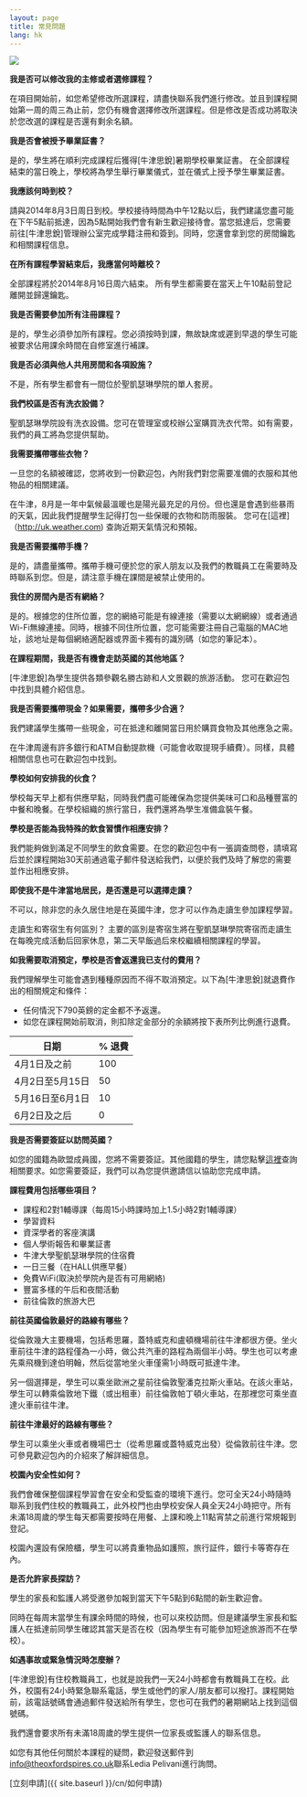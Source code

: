 ```yaml
---
layout: page
title: 常見問題
lang: hk
---
```


![](https://dl.dropboxusercontent.com/u/516841/GlobalME/sp6.jpg)

**我是否可以修改我的主修或者選修課程？**

在項目開始前，如您希望修改所選課程，請盡快聯系我們進行修改。並且到課程開始第一周的周三為止前，您仍有機會選擇修改所選課程。但是修改是否成功將取決於您改選的課程是否還有剩余名額。

**我是否會被授予畢業証書？**

是的，學生將在順利完成課程后獲得[牛津思銳]暑期學校畢業証書。 在全部課程結束的當日晚上，學校將為學生舉行畢業儀式，並在儀式上授予學生畢業証書。

**我應該何時到校？**

請與2014年8月3日周日到校。學校接待時間為中午12點以后，我們建議您盡可能在下午5點前抵達，因為5點開始我們會有新生歡迎接待會。當您抵達后，您需要前往[牛津思銳]管理辦公室完成學籍注冊和簽到。同時，您還會拿到您的房間鑰匙和相關課程信息。

**在所有課程學習結束后，我應當何時離校？**

全部課程將於2014年8月16日周六結束。 所有學生都需要在當天上午10點前登記離開並歸還鑰匙。

**我是否需要參加所有注冊課程？**

是的，學生必須參加所有課程。您必須按時到課，無故缺席或遲到早退的學生可能被要求佔用課余時間在自修室進行補課。

**我是否必須與他人共用房間和各項設施？**

不是，所有學生都會有一間位於聖凱瑟琳學院的單人套房。

**我們校區是否有洗衣設備？**

聖凱瑟琳學院設有洗衣設備。您可在管理室或校辦公室購買洗衣代幣。如有需要，我們的員工將為您提供幫助。

**我需要攜帶哪些衣物？**

一旦您的名額被確認，您將收到一份歡迎包，內附我們對您需要准備的衣服和其他物品的相關建議。

在牛津，8月是一年中氣候最溫暖也是陽光最充足的月份。但也還是會遇到些暴雨的天氣，因此我們提醒學生記得打包一些保暖的衣物和防雨服裝。 您可在[這裡]（http://uk.weather.com) 查詢近期天氣情況和預報。

**我是否需要攜帶手機？**

是的，請盡量攜帶。攜帶手機可便於您的家人朋友以及我們的教職員工在需要時及時聯系到您。但是，請注意手機在課間是被禁止使用的。

**我住的房間內是否有網絡？**

是的。根據您的住所位置，您的網絡可能是有線連接（需要以太網網線）或者通過Wi-Fi無線連接。同時，根據不同住所位置，您可能需要注冊自己電腦的MAC地址，該地址是每個網絡適配器或界面卡獨有的識別碼（如您的筆記本）。 

**在課程期間，我是否有機會走訪英國的其他地區？**

[牛津思銳]為學生提供各類參觀名勝古跡和人文景觀的旅游活動。 您可在歡迎包中找到具體介紹信息。

**我是否需要攜帶現金？如果需要，攜帶多少合適？**

我們建議學生攜帶一些現金，可在抵達和離開當日用於購買食物及其他應急之需。

在牛津周邊有許多銀行和ATM自動提款機（可能會收取提現手續費）。同樣，具體相關信息也可在歡迎包中找到。

**學校如何安排我的伙食？**

學校每天早上都有供應早點，同時我們盡可能確保為您提供美味可口和品種豐富的中餐和晚餐。在學校組織的旅行當日，我們還將為學生准備盒裝午餐。 

**學校是否能為我特殊的飲食習慣作相應安排？**

我們能夠做到滿足不同學生的飲食需要。在您的歡迎包中有一張調查問卷，請填寫后並於課程開始30天前通過電子郵件發送給我們，以便於我們及時了解您的需要並作出相應安排。

**即使我不是牛津當地居民，是否還是可以選擇走讀？**

不可以，除非您的永久居住地是在英國牛津，您才可以作為走讀生參加課程學習。

走讀生和寄宿生有何區別？ 主要的區別是寄宿生將在聖凱瑟琳學院寄宿而走讀生在每晚完成活動后回家休息，第二天早飯過后來校繼續相關課程的學習。

**如我需要取消預定，學校是否會返還我已支付的費用？**

我們理解學生可能會遇到種種原因而不得不取消預定。以下為[牛津思銳]就退費作出的相關規定和條件：

- 任何情況下790英鎊的定金都不予返還。
- 如您在課程開始前取消，則扣除定金部分的余額將按下表所列比例進行退費。

|日期               |% 退費                     |
|-------------------|---------------------------|
|4月1日及之前       |100                        |
|4月2日至5月15日    |50                         |
|5月16日至6月1日    |10                         |
|6月2日及之后       |0                          |

**我是否需要簽証以訪問英國？**

如您的國籍為歐盟成員國，您將不需要簽証。其他國籍的學生，請您點擊[這裡](http://www.ukba.homeoffice.gov.uk/visas-immigration/do-you-need-a-visa/)查詢相關要求。如您需要簽証，我們可以為您提供邀請信以協助您完成申請。

**課程費用包括哪些項目？**

- 課程和2對1輔導課（每周15小時課時加上1.5小時2對1輔導課）
- 學習資料
- 資深學者的客座演講
- 個人學術報告和畢業証書
- 牛津大學聖凱瑟琳學院的住宿費
- 一日三餐（在HALL供應早餐）
- 免費WiFi(取決於學院內是否有可用網絡)
- 豐富多樣的午后和夜間活動
- 前往倫敦的旅游大巴

**前往英國倫敦最好的路線有哪些？**

從倫敦幾大主要機場，包括希思羅，蓋特威克和盧頓機場前往牛津都很方便。坐火車前往牛津的路程僅為一小時，做公共汽車的路程為兩個半小時。學生也可以考慮先乘飛機到達伯明翰，然后從當地坐火車僅需1小時既可抵達牛津。

另一個選擇是，學生可以乘坐歐洲之星前往倫敦聖潘克拉斯火車站。在該火車站，學生可以轉乘倫敦地下鐵（或出租車）前往倫敦帕丁頓火車站，在那裡您可乘坐直達火車前往牛津。

**前往牛津最好的路線有哪些？**

學生可以乘坐火車或者機場巴士（從希思羅或蓋特威克出發）從倫敦前往牛津。您可參見歡迎包內的介紹來了解詳細信息。

**校園內安全性如何？**

我們會確保整個課程學習會在安全和受監查的環境下進行。您可全天24小時隨時聯系到我們住校的教職員工，此外校門也由學校安保人員全天24小時把守。所有未滿18周歲的學生每天都需要按時在用餐、上課和晚上11點宵禁之前進行常規報到登記。

校園內還設有保險櫃，學生可以將貴重物品如護照，旅行証件，銀行卡等寄存在內。

**是否允許家長探訪？**

學生的家長和監護人將受邀參加報到當天下午5點到6點間的新生歡迎會。

同時在每周末當學生有課余時間的時候，也可以來校訪問。但是建議學生家長和監護人在抵達前同學生確認其當天是否在校（因為學生有可能參加短途旅游而不在學校）。

**如遇事故或緊急情況時怎麼辦？**

[牛津思銳]有住校教職員工，也就是說我們一天24小時都會有教職員工在校。此外，校園有24小時緊急聯系電話，學生或他們的家人/朋友都可以撥打。課程開始前，該電話號碼會通過郵件發送給所有學生，您也可在我們的暑期網站上找到這個號碼。 

我們還會要求所有未滿18周歲的學生提供一位家長或監護人的聯系信息。

如您有其他任何關於本課程的疑問，歡迎發送郵件到[info@theoxfordspires.co.uk](mailto:info@theoxfordspires.co.uk)聯系Ledia Pelivani進行詢問。

[立刻申請]({{ site.baseurl }}/cn/如何申請)
